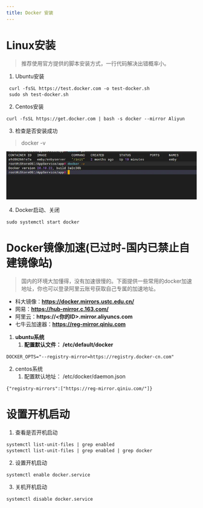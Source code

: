 ```yaml
---
title: Docker 安装
---
```

# Linux安装
> 推荐使用官方提供的脚本安装方式，一行代码解决出错概率小。

1. Ubuntu安装
```
 curl -fsSL https://test.docker.com -o test-docker.sh
 sudo sh test-docker.sh
```

2. Centos安装
```
curl -fsSL https://get.docker.com | bash -s docker --mirror Aliyun
```

3. 检查是否安装成功
> docker -v

![img.png](img.png)

4. Docker启动、关闭
```
sudo systemctl start docker
```
# Docker镜像加速(已过时-国内已禁止自建镜像站)
> 国内的环境大加懂得，没有加速很慢的。下面提供一些常用的docker加速地址，你也可以登录阿里云账号获取自己专属的加速地址。

- 科大镜像：**https://docker.mirrors.ustc.edu.cn/**
- 网易：**https://hub-mirror.c.163.com/**
- 阿里云：**https://<你的ID>.mirror.aliyuncs.com**
- 七牛云加速器：**https://reg-mirror.qiniu.com**
1. **ubuntu系统**
    1. **配置默认文件： /etc/default/docker**
```
DOCKER_OPTS="--registry-mirror=https://registry.docker-cn.com"
```

2. centos系统
    1. 配置默认地址： /etc/docker/daemon.json
```
{"registry-mirrors":["https://reg-mirror.qiniu.com/"]}
```
# 设置开机启动

1. 查看是否开机启动
```
systemctl list-unit-files | grep enabled
systemctl list-unit-files | grep enabled | grep docker
```

2. 设置开机启动
```
systemctl enable docker.service
```

3. 关机开机启动
```
systemctl disable docker.service
```
